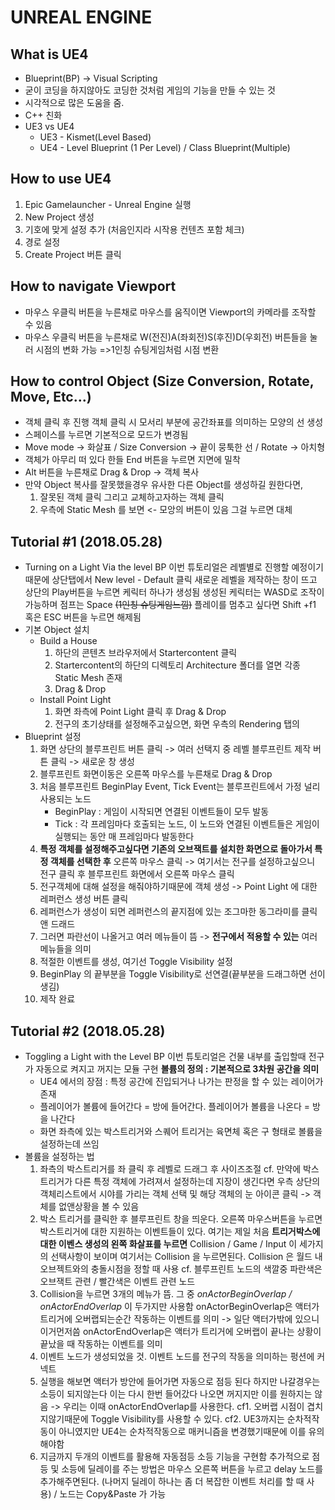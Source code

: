 UNREAL ENGINE
==================

What is UE4
-------------------
* Blueprint(BP) -> Visual Scripting
* 굳이 코딩을 하지않아도 코딩한 것처럼 게임의 기능을 만들 수 있는 것
* 시각적으로 많은 도움을 줌.
* C++ 친화
* UE3 vs UE4
  * UE3 - Kismet(Level Based)
   * UE4 - Level Blueprint (1 Per Level) /  Class Blueprint(Multiple)

 How to use UE4
 --------------------
 1. Epic Gamelauncher  - Unreal Engine 실행
 2. New Project 생성
 3. 기호에 맞게 설정 추가 (처음인지라 시작용 컨텐츠 포함 체크)
 4. 경로 설정
 5.  Create Project 버튼 클릭

How to navigate Viewport
----------------------
* 마우스 우클릭 버튼을 누른채로 마우스를 움직이면 Viewport의 카메라를 조작할 수 있음  
* 마우스 우클릭 버튼을 누른채로 W(전진)A(좌회전)S(후진)D(우회전) 버튼들을 눌러 시점의 변화 가능  =>1인칭 슈팅게임처럼 시점 변환

How to control Object (Size Conversion, Rotate, Move, Etc...)
--------------------------------------------
* 객체 클릭 후 진행 객체 클릭 시 모서리 부분에 공간좌표를 의미하는 모양의 선 생성
* 스페이스를 누르면 기본적으로 모드가 변경됨
* Move mode -> 화살표 /  Size Conversion -> 끝이 뭉툭한 선 / Rotate -> 아치형
* 객체가 아무리 떠 있다 한들 End 버튼을 누르면 지면에 밀착
* Alt 버튼을 누른채로  Drag & Drop -> 객체 복사
* 만약 Object 복사를 잘못했을경우 유사한 다른 Object를 생성하길 원한다면,
   1. 잘못된 객체 클릭 그리고 교체하고자하는 객체 클릭
   2. 우측에 Static Mesh 를 보면 <- 모앙의 버튼이 있음 그걸 누르면 대체



 Tutorial #1 (2018.05.28)
 -----------------------
* Turning on a Light Via the level BP
이번 튜토리얼은 레벨별로 진행할 예정이기때문에 상단탭에서 New level - Default 클릭
새로운 레벨을 제작하는 창이 뜨고 상단의 Play버튼을 누르면 케릭터 하나가 생성됨
생성된 케릭터는 WASD로 조작이 가능하며 점프는 Space ~~(1인칭 슈팅게임느낌)~~
플레이를 멈추고 싶다면 Shift +f1 혹은 ESC 버튼을 누르면 해제됨
* 기본 Object 설치
  * Build a House
    1. 하단의 콘텐츠 브라우저에서 Startercontent 클릭
    2. Startercontent의 하단의 디렉토리  Architecture 폴더를 열면 각종 Static Mesh 존재
    3. Drag & Drop
  * Install Point Light
    1. 화면 좌측에 Point Light 클릭 후  Drag & Drop
    2. 전구의 초기상태를 설정해주고싶으면, 화면 우측의 Rendering 탭의
* Blueprint 설정
  1. 화면 상단의 블루프린트 버튼 클릭 -> 여러 선택지 중 레벨 블루프린트 제작 버튼 클릭 -> 새로운 창 생성
  2. 블루프린트 화면이동은 오른쪽 마우스를 누른채로 Drag & Drop
  3. 처음 블루프린트 BeginPlay Event, Tick Event는 블루프린트에서 가정 널리 사용되는 노드
     * BeginPlay : 게임이 시작되면 연결된 이벤트들이 모두 발동
     * Tick : 각 프레임마다 호출되는 노드, 이 노드와 연결된 이벤트들은 게임이 실행되는 동안 매 프레임마다 발동한다
  4. **특정 객체를 설정해주고싶다면 기존의 오브잭트를 설치한 화면으로 돌아가서 특정 객체를 선택한 후** 오른쪽 마우스 클릭
  -> 여기서는 전구를 설정하고싶으니 전구 클릭 후 블루프린트 화면에서 오른쪽 마우스 클릭
  5. 전구객체에 대해 설정을 해줘야하기때문에 객체 생성 -> Point Light 에 대한 레퍼런스 생성 버튼 클릭
  6. 레퍼런스가 생성이 되면 레퍼런스의 끝지점에 있는 조그마한 동그라미를 클릭 앤 드래드
  7. 그러면 파란선이 나올거고 여러 메뉴들이 뜸 -> **전구에서 적용할 수 있는** 여러 메뉴들을 의미
  8. 적절한 이벤트를 생성, 여기선 Toggle Visibility 설정
  9. BeginPlay 의 끝부분을  Toggle Visibility로 선연결(끝부분을 드래그하면 선이 생김)
  10. 제작 완료

Tutorial #2 (2018.05.28)
-------------------------
*  Toggling a Light with the Level BP
이번 튜토리얼은 건물 내부를 출입할때 전구가 자동으로 켜지고 꺼지는 모듈 구현
**볼륨의 정의 : 기본적으로 3차원 공간을 의미**
   * UE4 에서의 장점 : 특정 공간에 진입되거나 나가는 판정을 할 수 있는 레이어가 존재
   * 플레이어가 볼륨에 들어간다 = 방에 들어간다.
   플레이어가 볼륨을 나온다 = 방을 나간다
   * 화면 좌측에 있는 박스트리거와 스퀘어 트리거는 육면체 혹은 구 형태로 볼륨을 설정하는데 쓰임
* 볼륨을 설정하는 법
  1. 좌측의 박스트리거를 좌 클릭 후 레벨로 드래그 후 사이즈조절
  cf. 만약에 박스트리거가 다른 특정 객체에 가려져서 설정하는데 지장이 생긴다면 우측 상단의 객체리스트에서 시야를 가리는 객체 선택 및 해당 객체의 눈 아이콘 클릭 -> 객체를 없앤상황을 볼 수 있음
  2.  박스 트리거를 클릭한 후 블루프린트 창을 띄운다. 오른쪽 마우스버튼을 누르면 박스트리거에 대한 지원하는 이벤트들이 있다. 여기는 제일 처음 **트리거박스에 대한 이벤스 생성의 왼쪽 화살표를 누르면**  Collision / Game / Input 이 세가지의 선택사항이 보이며 여기서는 Collision 을 누르면된다. Collision 은 월드 내 오브젝트와의 충돌시점을 정할 때 사용
  cf. 블루프린트 노드의 색깔중 파란색은 오브잭트 관련 / 빨간색은 이벤트 관련 노드
  3. Collision을 누르면 3개의 메뉴가 뜸. 그 중 *onActorBeginOverlap / onActorEndOverlap* 이 두가지만 사용함
  onActorBeginOverlap은 액터가 트리거에 오버랩되는순간 작동하는 이벤트를 의미 -> 일단 액터가밖에 있으니 이거먼저씀
  onActorEndOverlap은 액터가 트리거에 오버랩이 끝나는 상황이 끝났을 때 작동하는 이벤트를 의미
  4. 이벤트 노드가 생성되었을 것. 이벤트 노드를 전구의 작동을 의미하는 펑션에 커넥트
  5. 실행을 해보면 액터가 방안에 들어가면 자동으로 점등 된다 하지만 나갈경우는 소등이 되지않는다 이는 다시 한번 들어갔다 나오면 꺼지지만 이를 원하지는 않음 -> 우리는 이때 onActorEndOverlap를 사용한다.
  cf1. 오버랩 시점이 겹치지않기때문에  Toggle Visibility를 사용할 수 있다.
  cf2. UE3까지는 순차적작동이 아니였지만 UE4는 순차적작동으로 매커니즘을 변경했기때문에 이를 유의해야함
  6. 지금까지 두개의 이벤트를 활용해 자동점등 소등 기능을 구현함 추가적으로 점등 및 소등에 딜레이를 주는 방법은 마우스 오른쪽 버튼을 누르고 delay 노드를 추가해주면된다. (나머지 딜레이 하나는 좀 더 복잡한 이벤트 처리를 할 때 사용) / 노드는 Copy&Paste 가 가능

